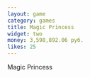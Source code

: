 ```yaml
---
layout: game
category: games
title: Magic Princess
widget: two
money: 3,598,892.06 руб.
likes: 25
---
```


Magic Princess


